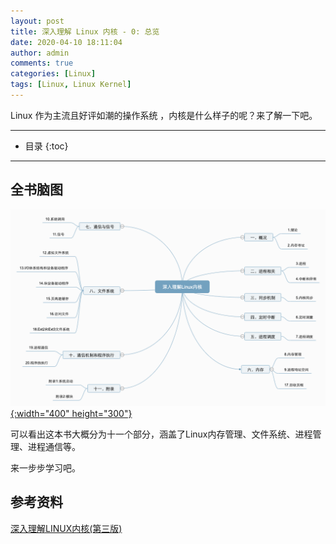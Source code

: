 ```yaml
---
layout: post
title: 深入理解 Linux 内核 - 0: 总览 
date: 2020-04-10 18:11:04
author: admin
comments: true
categories: [Linux]
tags: [Linux, Linux Kernel]
---
```


Linux 作为主流且好评如潮的操作系统 ，内核是什么样子的呢？来了解一下吧。

<!-- more -->

---

* 目录
{:toc}
---



## 全书脑图

[![](/images/posts/UnderstandingLinuxKernel-Overview.png){:width="400" height="300"}](/images/posts/UnderstandingLinuxKernel-Overview.png)



可以看出这本书大概分为十一个部分，涵盖了Linux内存管理、文件系统、进程管理、进程通信等。

来一步步学习吧。



## 参考资料

[深入理解LINUX内核(第三版)](https://book.douban.com/subject/2287506/)
